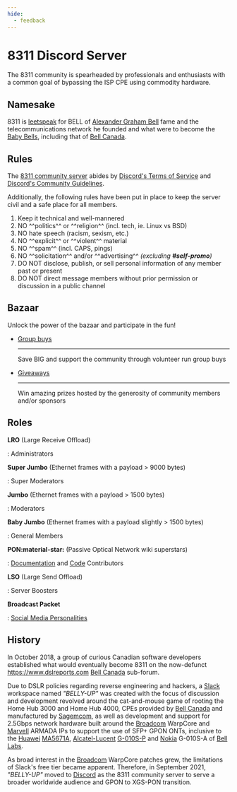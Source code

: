 ```yaml
---
hide:
  - feedback
---
```


# 8311 Discord Server

The 8311 community is spearheaded by professionals and enthusiasts with a common goal of bypassing the ISP CPE
using commodity hardware.

## Namesake

8311 is [leetspeak] for BELL of [Alexander Graham Bell] fame and the telecommunications network he founded and what
were to become the [Baby Bells], including that of [Bell Canada].

  [leetspeak]: https://en.wikipedia.org/wiki/Leet
  [Alexander Graham Bell]: https://en.wikipedia.org/wiki/Alexander_Graham_Bell
  [Baby Bells]: https://en.wikipedia.org/wiki/Regional_Bell_Operating_Company#Baby-Bell
  [Bell Canada]: https://en.wikipedia.org/wiki/Bell_Canada

## Rules

The [8311 community server] abides by [Discord's Terms of Service] and [Discord's Community Guidelines].

  [8311 community server]: https://discord.pon.wiki/
  [Discord's Terms of Service]: https://discord.com/terms
  [Discord's Community Guidelines]: https://discord.com/guidelines

Additionally, the following rules have been put in place to keep the server civil and a safe place for all members.

1. Keep it technical and well-mannered
2. NO ^^politics^^ or ^^religion^^ (incl. tech, ie. Linux vs BSD)
3. NO hate speech (racism, sexism, etc.)
4. NO ^^explicit^^ or ^^violent^^ material
5. NO ^^spam^^ (incl. CAPS, pings)
6. NO ^^solicitation^^ and/or ^^advertising^^ *(excluding __#self-promo__)*
7. DO NOT disclose, publish, or sell personal information of any member past or present
8. DO NOT direct message members without prior permission or discussion in a public channel

## Bazaar

Unlock the power of the bazaar and participate in the fun!

<div class="grid cards" markdown>

-   [Group buys]

    ---

    Save BIG and support the community through volunteer run group buys

-   [Giveaways]

    ---

    Win amazing prizes hosted by the generosity of community members and/or sponsors

</div>

  [Group buys]: group-buys.md
  [Giveaways]: giveaways.md

## Roles

__LRO__ (Large Receive Offload)

:   Administrators

__Super Jumbo__ (Ethernet frames with a payload > 9000 bytes)

:   Super Moderators

__Jumbo__ (Ethernet frames with a payload > 1500 bytes)

:   Moderators

__Baby Jumbo__ (Ethernet frames with a payload slightly > 1500 bytes)

:   General Members

__PON:material-star:__ (Passive Optical Network wiki superstars)

:   [Documentation] and [Code] Contributors

__LSO__ (Large Send Offload)

:   Server Boosters

__Broadcast Packet__

:   [Social Media Personalities](../on-the-web.md)

  [Documentation]: https://github.com/up-n-atom/8311
  [Code]: https://github.com/djGrrr/8311-was-110-firmware-builder

## History

In October 2018, a group of curious Canadian software developers established what would eventually become 8311 on the
now-defunct <https://www.dslreports.com> [Bell Canada] sub-forum.

Due to DSLR policies regarding reverse engineering and hackers, a [Slack] workspace named *"BELLY-UP"* was created with the
focus of discussion and development revolved around the cat-and-mouse game of rooting the Home Hub 3000 and
Home Hub 4000, CPEs provided by [Bell Canada] and manufactured by [Sagemcom], as well as development and support for
2.5Gbps network hardware built around the [Broadcom] WarpCore and [Marvell] ARMADA IPs to support the use of SFP+ GPON
ONTs, inclusive to the [Huawei] [MA5671A], [Alcatel-Lucent] [G-010S-P] and [Nokia] G-010S-A of [Bell Labs].

As broad interest in the [Broadcom] WarpCore patches grew, the limitations of Slack's free tier became apparent.
Therefore, in September 2021, *"BELLY-UP"* moved to [Discord] as the 8311 community server to serve a broader worldwide
audience and GPON to XGS-PON transition.

  [hackers]: https://en.wikipedia.org/wiki/Hacker
  [Bell Canada]: https://en.wikipedia.org/wiki/Bell_Canada
  [Sagemcom]: https://fr.wikipedia.org/wiki/Sagemcom
  [Broadcom]: https://en.wikipedia.org/wiki/Broadcom
  [Marvell]: https://en.wikipedia.org/wiki/Marvell_Technology
  [Huawei]: https://en.wikipedia.org/wiki/Huawei
  [Alcatel-Lucent]: https://en.wikipedia.org/wiki/Alcatel-Lucent
  [Nokia]: https://en.wikipedia.org/wiki/Nokia
  [Bell Labs]: https://en.wikipedia.org/wiki/Bell_Labs
  [G-010S-P]: ../gpon/ont/source-photonics/sps-34-24t-hp-tdfo.md
  [MA5671A]: ../gpon/ont/source-photonics/sps-34-24t-hp-tdfo.md
  [Slack]: https://en.wikipedia.org/wiki/Slack_Technologies
  [Discord]: https://en.wikipedia.org/wiki/Discord

